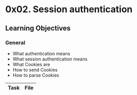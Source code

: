 # 0x02. Session authentication

## Learning Objectives

### General

- What authentication means
- What session authentication means
- What Cookies are
- How to send Cookies
- How to parse Cookies

| Task | File |
| ---- | ---- |

